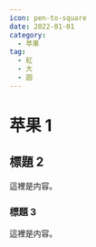 ```yaml
---
icon: pen-to-square
date: 2022-01-01
category:
  - 苹果
tag:
  - 紅
  - 大
  - 圆
---
```


# 苹果 1

## 標題 2

這裡是内容。

### 標題 3

這裡是内容。
